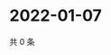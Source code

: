 # 2022-01-07

共 0 条

<!-- BEGIN WEIBO -->
<!-- 最后更新时间 Fri Jan 07 2022 22:09:32 GMT+0800 (China Standard Time) -->

<!-- END WEIBO -->
